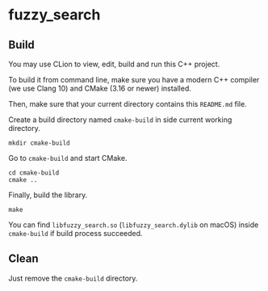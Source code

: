 # fuzzy_search

## Build

You may use CLion to view, edit, build and run this C++ project.

To build it from command line, make sure you have a modern C++
compiler (we use Clang 10) and CMake (3.16 or newer) installed.

Then, make sure that your current directory contains this `README.md`
file.

Create a build directory named `cmake-build` in side current
working directory.

```shell script
mkdir cmake-build
```

Go to `cmake-build` and start CMake.

```shell script
cd cmake-build
cmake ..
```

Finally, build the library.

```shell script
make
```

You can find `libfuzzy_search.so` (`libfuzzy_search.dylib`
on macOS) inside `cmake-build` if build process succeeded.

## Clean

Just remove the `cmake-build` directory.
